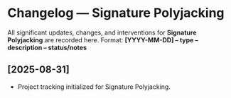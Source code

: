 ﻿# Changelog — Signature Polyjacking

All significant updates, changes, and interventions for **Signature Polyjacking** are recorded here.
Format: **[YYYY-MM-DD] – type – description – status/notes**

## [2025-08-31]
- Project tracking initialized for Signature Polyjacking.
